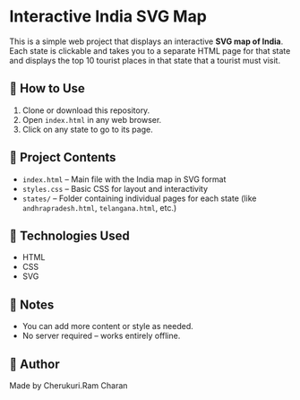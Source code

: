 # Interactive India SVG Map

This is a simple web project that displays an interactive **SVG map of India**. Each state is clickable and takes you to a separate HTML page for that state and displays the top 10 tourist places in that state that a tourist must visit.

## 🔹 How to Use

1. Clone or download this repository.
2. Open `index.html` in any web browser.
3. Click on any state to go to its page.

## 🔹 Project Contents

- `index.html` – Main file with the India map in SVG format
- `styles.css` – Basic CSS for layout and interactivity
- `states/` – Folder containing individual pages for each state (like `andhrapradesh.html`, `telangana.html`, etc.)

## 🔹 Technologies Used

- HTML
- CSS
- SVG

## 🔹 Notes

- You can add more content or style as needed.
- No server required – works entirely offline.

## 🔹 Author

Made by Cherukuri.Ram Charan
